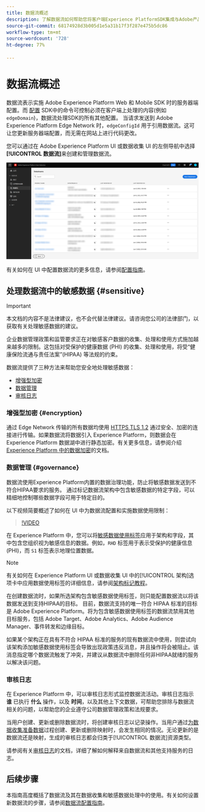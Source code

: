 ```yaml
---
title: 数据流概述
description: 了解数据流如何帮助您将客户端Experience PlatformSDK集成与Adobe产品和第三方目标连接起来。
source-git-commit: 68174928d3b005d1e5a31b17f3f287e475b5dc86
workflow-type: tm+mt
source-wordcount: '728'
ht-degree: 77%

---
```



# 数据流概述

数据流表示实施 Adobe Experience Platform Web 和 Mobile SDK 时的服务器端配置。而 [配置](../edge/fundamentals/configuring-the-sdk.md) SDK中的命令可控制必须在客户端上处理的内容(例如 `edgeDomain`)，数据流处理SDK的所有其他配置。 当请求发送到 Adobe Experience Platform Edge Network 时，`edgeConfigId` 用于引用数据流。这可让您更新服务器端配置，而无需在网站上进行代码更改。

您可以通过在 Adobe Experience Platform UI 或数据收集 UI 的左侧导航中选择&#x200B;**[!UICONTROL 数据流]**&#x200B;来创建和管理数据流。

![UI 中的“数据流”选项卡](assets/overview/datastreams-tab.png)

有关如何在 UI 中配置数据流的更多信息，请参阅[配置指南](./configure.md)。

## 处理数据流中的敏感数据 {#sensitive}

>[!IMPORTANT]
>
>本文档的内容不是法律建议，也不会代替法律建议。请咨询您公司的法律部门，以获取有关处理敏感数据的建议。

企业数据管理政策和监管要求正在对敏感客户数据的收集、处理和使用方式施加越来越多的限制。这包括对受保护的健康数据 (PHI) 的收集、处理和使用，将受“健康保险流通与责任法案”(HIPAA) 等法规的约束。

数据流提供了三种方法来帮助您安全地处理敏感数据：

* [增强型加密](#encryption)
* [数据管理](#governance)
* [审核日志](#audit-logs)

### 增强型加密 {#encryption}

通过 Edge Network 传输的所有数据均使用 [HTTPS TLS 1.2](https://datatracker.ietf.org/doc/html/rfc5246) 通过安全、加密的连接进行传输。如果数据流将数据引入 Experience Platform，则数据会在 Experience Platform 数据湖中进行静态加密。有关更多信息，请参阅介绍 [Experience Platform 中的数据加密](../landing/governance-privacy-security/encryption.md)的文档。

### 数据管理 {#governance}

数据流使用Experience Platform内置的数据治理功能，防止将敏感数据发送到不符合HIPAA要求的服务。 通过标记数据流架构中包含敏感数据的特定字段，可以精细地控制哪些数据字段可用于特定目的。

以下视频简要概述了如何在 UI 中为数据流配置和实施数据使用限制：

>[!VIDEO](https://video.tv.adobe.com/v/3409588/?quality=12&learn=on&speedcontrol=on)

在 Experience Platform 中，您可以将[敏感数据使用标签](../data-governance/labels/reference.md#sensitive)应用于架构和字段，其中包含您组织视为敏感信息的数据。例如，`RHD` 标签用于表示受保护的健康信息 (PHI)，而 `S1` 标签表示地理位置数据。

>[!NOTE]
>
>有关如何在 Experience Platform UI 或数据收集 UI 中的[!UICONTROL 架构]选项卡中应用数据使用标签的详细信息，请参阅[架构标记教程](../xdm/tutorials/labels.md)。

在创建数据流时，如果所选架构包含敏感数据使用标签，则只能配置数据流以将该数据发送到支持HIPAA的目标。 目前，数据流支持的唯一符合 HIPAA 标准的目标是 Adobe Experience Platform。将为包含敏感数据使用标签的数据流禁用其他目标服务，包括 Adobe Target、Adobe Analytics、Adobe Audience Manager、事件转发和边缘目标。

如果某个架构正在具有不符合 HIPAA 标准的服务的现有数据流中使用，则尝试向该架构添加敏感数据使用标签会导致出现政策违反消息，并且操作将会被阻止。该消息指定哪个数据流触发了冲突，并建议从数据流中删除任何非HIPAA就绪的服务以解决该问题。

### 审核日志

在 Experience Platform 中，可以审核日志形式监控数据流活动。审核日志指示 **谁** 已执行 **什么** 操作，以及 **时间**，以及其他上下文数据，可帮助您排除与数据流相关的问题，以帮助您的企业遵守公司数据管理政策和法规要求。

当用户创建、更新或删除数据流时，将创建审核日志以记录操作。当用户通过[为数据收集准备数据](./data-prep.md)过程创建、更新或删除映射时，会发生相同的情况。无论更新的是数据流还是映射，生成的审核日志都会归类于[!UICONTROL 数据流]资源类型。

请参阅有关[审核日志](../landing/governance-privacy-security/audit-logs/overview.md)的文档，详细了解如何解释来自数据流和其他支持服务的日志。

## 后续步骤

本指南高度概括了数据流及其在数据收集和敏感数据处理中的使用。有关如何设置新数据流的步骤，请参阅[数据流配置指南](./configure.md)。
